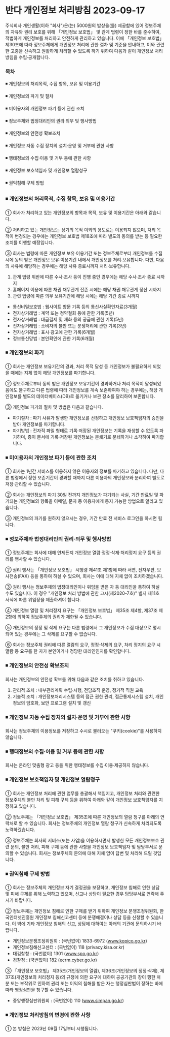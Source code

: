 # 반다 개인정보 처리방침 2023-09-17

주식회사 개인생활(이하 "회사")은(는) 5000원의 밥상을(를) 제공함에 있어 정보주체의 자유와 권리 보호를 위해 「개인정보 보호법」 및 관계 법령이 정한 바를 준수하여, 적법하게 개인정보를 처리하고 안전하게 관리하고 있습니다. 이에 「개인정보 보호법」 제30조에 따라 정보주체에게 개인정보 처리에 관한 절차 및 기준을 안내하고, 이와 관련한 고충을 신속하고 원활하게 처리할 수 있도록 하기 위하여 다음과 같이 개인정보 처리방침을 수립·공개합니다.

### 목차

◾️ 개인정보의 처리목적, 수집 항목, 보유 및 이용기간

◾️ 개인정보의 파기 및 절차

◾️ 미이용자의 개인정보 파기 등에 관한 조치

◾️ 정보주체와 법정대리인의 권리·의무 및 행사방법

◾️ 개인정보의 안전성 확보조치

◾️ 개인정보 자동 수집 장치의 설치·운영 및 거부에 관한 사항

◾️ 행태정보의 수집·이용 및 거부 등에 관한 사항

◾️ 개인정보 보호책임자 및 개인정보 열람청구

◾️ 권익침해 구제 방법

### ◾️ 개인정보의 처리목적, 수집 항목, 보유 및 이용기간

① 회사가 처리하고 있는 개인정보의 항목과 목적, 보유 및 이용기간은 아래와 같습니다.

② 처리하고 있는 개인정보는 상기의 목적 이외의 용도로는 이용되지 않으며, 처리 목적이 변경되는 경우에는 개인정보 보호법 제18조에 따라 별도의 동의를 받는 등 필요한 조치를 이행할 예정입니다.

③ 회사는 법령에 따른 개인정보 보유∙이용기간 또는 정보주체로부터 개인정보를 수집 시에 동의 받은 개인정보 보유∙이용기간 내에서 개인정보를 처리∙보유합니다. 다만, 다음의 사유에 해당하는 경우에는 해당 사유 종료시까지 처리∙보유합니다.

1) 관계 법령 위반에 따른 수사∙조사 등이 진행 중인 경우에는 해당 수사∙조사 종료 시까지  
2) 홈페이지 이용에 따른 채권∙채무관계 잔존 시에는 해당 채권∙채무관계 정산 시까지  
3) 관련 법령에 따른 의무 보유기간에 해당 시에는 해당 기간 종료 시까지

-   통신비밀보호법 : 웹사이트 방문 기록 등의 통신사실확인자료(3개월)
-   전자상거래법 : 계약 또는 청약철회 등에 관한 기록(5년)
-   전자상거래법 : 대금결제 및 재화 등의 공급에 관한 기록(5년)
-   전자상거래법 : 소비자의 불만 또는 분쟁처리에 관한 기록(3년)
-   전자상거래법 : 표시·광고에 관한 기록(6개월)
-   정보통신망법 : 본인확인에 관한 기록(6개월)

### ◾️ 개인정보의 파기

① 회사는 개인정보 보유기간의 경과, 처리 목적 달성 등 개인정보가 불필요하게 되었을 때에는 지체 없이 해당 개인정보를 파기합니다.

② 정보주체로부터 동의 받은 개인정보 보유기간이 경과하거나 처리 목적이 달성되었음에도 불구하고 다른 법령에 따라 개인정보를 계속 보존하여야 하는 경우에는, 해당 개인정보를 별도의 데이터베이스(DB)로 옮기거나 보관 장소를 달리하여 보존합니다.

③ 개인정보 파기의 절차 및 방법은 다음과 같습니다.

-   파기절차 : 파기 사유가 발생한 개인정보를 선정하고 개인정보 보호책임자의 승인을 받아 개인정보를 파기합니다.
-   파기방법 : 전자적 파일 형태로 기록·저장된 개인정보는 기록을 재생할 수 없도록 파기하며, 종이 문서에 기록·저장된 개인정보는 분쇄기로 분쇄하거나 소각하여 파기합니다.

### ◾️ 미이용자의 개인정보 파기 등에 관한 조치

① 회사는 1년간 서비스를 이용하지 않은 이용자의 정보를 파기하고 있습니다. 다만, 다른 법령에서 정한 보존기간이 경과할 때까지 다른 이용자의 개인정보와 분리하여 별도로 저장·관리할 수 있습니다.

② 회사는 개인정보의 파기 30일 전까지 개인정보가 파기되는 사실, 기간 만료일 및 파기되는 개인정보의 항목을 이메일, 문자 등 이용자에게 통지 가능한 방법으로 알리고 있습니다.

③ 개인정보의 파기를 원하지 않으시는 경우, 기간 만료 전 서비스 로그인을 하시면 됩니다.

### ◾️ 정보주체와 법정대리인의 권리·의무 및 행사방법

① 정보주체는 회사에 대해 언제든지 개인정보 열람·정정·삭제·처리정지 요구 등의 권리를 행사할 수 있습니다.

② 권리 행사는 「개인정보 보호법」 시행령 제41조 제1항에 따라 서면, 전자우편, 모사전송(FAX) 등을 통하여 하실 수 있으며, 회사는 이에 대해 지체 없이 조치하겠습니다.

③ 권리 행사는 정보주체의 법정대리인이나 위임을 받은 자 등 대리인을 통하여 하실 수도 있습니다. 이 경우 "개인정보 처리 방법에 관한 고시(제2020-7호)" 별지 제11호 서식에 따른 위임장을 제출하셔야 합니다.

④ 개인정보 열람 및 처리정지 요구는 「개인정보 보호법」 제35조 제4항, 제37조 제2항에 의하여 정보주체의 권리가 제한될 수 있습니다.

⑤ 개인정보의 정정 및 삭제 요구는 다른 법령에서 그 개인정보가 수집 대상으로 명시되어 있는 경우에는 그 삭제를 요구할 수 없습니다.

⑥ 회사는 정보주체 권리에 따른 열람의 요구, 정정·삭제의 요구, 처리 정지의 요구 시 열람 등 요구를 한 자가 본인이거나 정당한 대리인인지를 확인합니다.

### ◾️ 개인정보의 안전성 확보조치

회사는 개인정보의 안전성 확보를 위해 다음과 같은 조치를 취하고 있습니다.

1) 관리적 조치 : 내부관리계획 수립·시행, 전담조직 운영, 정기적 직원 교육  
2) 기술적 조치 : 개인정보처리시스템 등의 접근 권한 관리, 접근통제시스템 설치, 개인정보의 암호화, 보안 프로그램 설치 및 갱신

### ◾️ 개인정보 자동 수집 장치의 설치·운영 및 거부에 관한 사항

회사는 정보주체의 이용정보를 저장하고 수시로 불러오는 "쿠키(cookie)"를 사용하지 않습니다.

### ◾️ 행태정보의 수집·이용 및 거부 등에 관한 사항

회사는 온라인 맞춤형 광고 등을 위한 행태정보를 수집∙이용∙제공하지 않습니다.

### ◾️ 개인정보 보호책임자 및 개인정보 열람청구

① 회사는 개인정보 처리에 관한 업무를 총괄해서 책임지고, 개인정보 처리와 관련한 정보주체의 불만 처리 및 피해 구제 등을 위하여 아래와 같이 개인정보 보호책임자를 지정하고 있습니다.

② 정보주체는 「개인정보 보호법」 제35조에 따른 개인정보의 열람 청구를 아래의 연락처로 할 수 있습니다. 회사는 정보주체의 개인정보 열람 청구가 신속하게 처리되도록 노력하겠습니다.

③ 정보주체는 회사의 서비스(또는 사업)을 이용하시면서 발생한 모든 개인정보보호 관련 문의, 불만 처리, 피해 구제 등에 관한 사항을 개인정보 보호책임자 및 담당부서로 문의할 수 있습니다. 회사는 정보주체의 문의에 대해 지체 없이 답변 및 처리해 드릴 것입니다.

### ◾️ 권익침해 구제 방법

① 회사는 정보주체의 개인정보 자기 결정권을 보장하고, 개인정보 침해로 인한 상담 및 피해 구제를 위해 노력하고 있으며, 신고나 상담이 필요한 경우 담당부서로 연락해 주시기 바랍니다.

② 정보주체는 개인정보 침해로 인한 구제를 받기 위하여 개인정보 분쟁조정위원회, 한국인터넷진흥원 개인정보 침해신고센터 등에 분쟁해결이나 상담 등을 신청할 수 있습니다. 이 밖에 기타 개인정보 침해의 신고, 상담에 대하여는 아래의 기관에 문의하시기 바랍니다.

-   개인정보분쟁조정위원회 : (국번없이) 1833-6972 (www.kopico.go.kr)
-   개인정보침해신고센터 : (국번없이) 118 (privacy.kisa.or.kr)
-   대검찰청 : (국번없이) 1301 (www.spo.go.kr)
-   경찰청 : (국번없이) 182 (ecrm.cyber.go.kr)

③ 「개인정보 보호법」 제35조(개인정보의 열람), 제36조(개인정보의 정정·삭제), 제37조(개인정보의 처리정지 등)의 규정에 의한 요구에 대하여 공공기관의 장이 행한 처분 또는 부작위로 인하여 권리 또는 이익의 침해를 받은 자는 행정심판법이 정하는 바에 따라 행정심판을 청구할 수 있습니다.

-   중앙행정심판위원회 : (국번없이) 110 (www.simpan.go.kr)

### ◾️ 개인정보 처리방침의 변경에 관한 사항

① 본 방침은 2023년 09월 17일부터 시행됩니다.